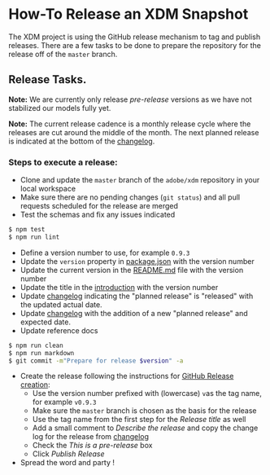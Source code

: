 # How-To Release an XDM Snapshot

The XDM project is using the GitHub release mechanism to tag and publish releases.
There are a few tasks to be done to prepare the repository for the release off
of the `master` branch.

## Release Tasks.

**Note:** We are currently only release _pre-release_ versions as we have not
stabilized our models fully yet.

**Note:** The current release cadence is a monthly release cycle where the releases are cut around
the middle of the month.
The next planned release is indicated at the bottom of the [changelog](CHANGELOG.md).

### Steps to execute a release:

* Clone and update the `master` branch of the `adobe/xdm` repository in your local workspace
* Make sure there are no pending changes (`git status`) and all pull requests scheduled for the release are merged
* Test the schemas and fix any issues indicated

```sh
$ npm test
$ npm run lint
```

* Define a version number to use, for example `0.9.3`
* Update the `version` property in [package.json](package.json) with the version number
* Update the current version in the [README.md](README.md) file with the version number
* Update the title in the [introduction](docs/introduction.md) with the version number
* Update [changelog](CHANGELOG.md) indicating the "planned release" is "released" with the updated actual date.
* Update [changelog](CHANGELOG.md) with the addition of a new "planned release" and expected date.
* Update reference docs

```sh
$ npm run clean
$ npm run markdown
$ git commit -m"Prepare for release $version" -a
```

* Create the release following the instructions for [GitHub Release creation](https://help.github.com/articles/creating-releases/):
  * Use the version number prefixed with (lowercase) `v`as the tag name, for example `v0.9.3`
  * Make sure the `master` branch is chosen as the basis for the release
  * Use the tag name from the first step for the _Release title_ as well
  * Add a small comment to _Describe the release_ and copy the change log for the release from [changelog](CHANGELOG.md)
  * Check the _This is a pre-release_ box
  * Click _Publish Release_
* Spread the word and party !
